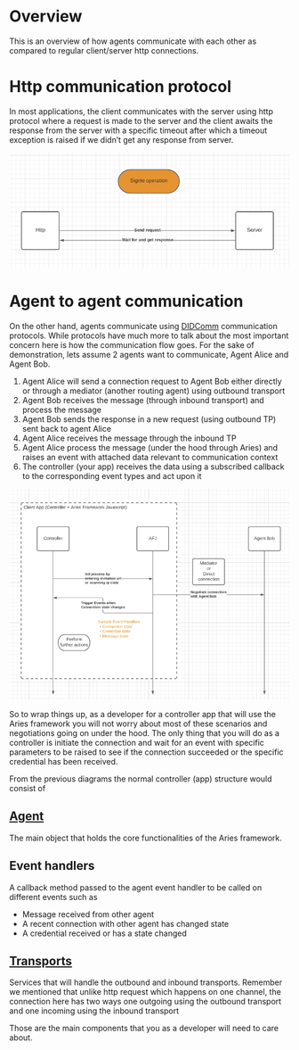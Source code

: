 # Overview

This is an overview of how agents communicate with each other as compared to regular client/server http connections.

# Http communication protocol

In most applications, the client communicates with the server using http protocol where a request is made to the server and the client awaits the response from the server with a specific timeout after which a timeout exception is raised if we didn’t get any response from server.

![http request](../images/dcd1.png)

# Agent to agent communication

On the other hand, agents communicate using [DIDComm](https://github.com/hyperledger/aries-rfcs/tree/master/concepts/0005-didcomm) communication protocols. While protocols have much more to talk about the most important concern here is how the communication flow goes. For the sake of demonstration, lets assume 2 agents want to communicate, Agent Alice and Agent Bob.

1. Agent Alice will send a connection request to Agent Bob either directly or through a mediator (another routing agent) using outbound transport
2. Agent Bob receives the message (through inbound transport) and process the message
3. Agent Bob sends the response in a new request (using outbound TP) sent back to agent Alice
4. Agent Alice receives the message through the inbound TP
5. Agent Alice process the message (under the hood through Aries) and raises an event with attached data relevant to communication context
6. The controller (your app) receives the data using a subscribed callback to the corresponding event types and act upon it

![agents communication](../images/dcd2.png)

So to wrap things up, as a developer for a controller app that will use the Aries framework you will not worry about most of these scenarios and negotiations going on under the hood. The only thing that you will do as a controller is initiate the connection and wait for an event with specific parameters to be raised to see if the connection succeeded or the specific credential has been received.

From the previous diagrams the normal controller (app) structure would consist of

## [Agent](0-agent.md)

The main object that holds the core functionalities of the Aries framework.

## Event handlers

A callback method passed to the agent event handler to be called on different events such as

- Message received from other agent
- A recent connection with other agent has changed state
- A credential received or has a state changed

## [Transports](transports.md)

Services that will handle the outbound and inbound transports. Remember we mentioned that unlike http request which happens on one channel, the connection here has two ways one outgoing using the outbound transport and one incoming using the inbound transport

Those are the main components that you as a developer will need to care about.

